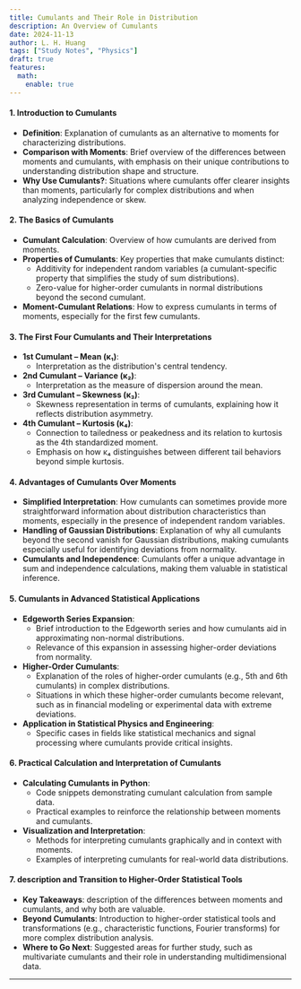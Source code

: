 ```yaml
---
title: Cumulants and Their Role in Distribution
description: An Overview of Cumulants
date: 2024-11-13
author: L. H. Huang
tags: ["Study Notes", "Physics"]
draft: true
features:
  math:
    enable: true
---
```


#### **1. Introduction to Cumulants**
   - **Definition**: Explanation of cumulants as an alternative to moments for characterizing distributions.
   - **Comparison with Moments**: Brief overview of the differences between moments and cumulants, with emphasis on their unique contributions to understanding distribution shape and structure.
   - **Why Use Cumulants?**: Situations where cumulants offer clearer insights than moments, particularly for complex distributions and when analyzing independence or skew.

#### **2. The Basics of Cumulants**
   - **Cumulant Calculation**: Overview of how cumulants are derived from moments.
   - **Properties of Cumulants**: Key properties that make cumulants distinct:
       - Additivity for independent random variables (a cumulant-specific property that simplifies the study of sum distributions).
       - Zero-value for higher-order cumulants in normal distributions beyond the second cumulant.
   - **Moment-Cumulant Relations**: How to express cumulants in terms of moments, especially for the first few cumulants.

#### **3. The First Four Cumulants and Their Interpretations**
   - **1st Cumulant – Mean (κ₁)**:
       - Interpretation as the distribution's central tendency.
   - **2nd Cumulant – Variance (κ₂)**:
       - Interpretation as the measure of dispersion around the mean.
   - **3rd Cumulant – Skewness (κ₃)**:
       - Skewness representation in terms of cumulants, explaining how it reflects distribution asymmetry.
   - **4th Cumulant – Kurtosis (κ₄)**:
       - Connection to tailedness or peakedness and its relation to kurtosis as the 4th standardized moment.
       - Emphasis on how κ₄ distinguishes between different tail behaviors beyond simple kurtosis.

#### **4. Advantages of Cumulants Over Moments**
   - **Simplified Interpretation**: How cumulants can sometimes provide more straightforward information about distribution characteristics than moments, especially in the presence of independent random variables.
   - **Handling of Gaussian Distributions**: Explanation of why all cumulants beyond the second vanish for Gaussian distributions, making cumulants especially useful for identifying deviations from normality.
   - **Cumulants and Independence**: Cumulants offer a unique advantage in sum and independence calculations, making them valuable in statistical inference.

#### **5. Cumulants in Advanced Statistical Applications**
   - **Edgeworth Series Expansion**:
       - Brief introduction to the Edgeworth series and how cumulants aid in approximating non-normal distributions.
       - Relevance of this expansion in assessing higher-order deviations from normality.
   - **Higher-Order Cumulants**:
       - Explanation of the roles of higher-order cumulants (e.g., 5th and 6th cumulants) in complex distributions.
       - Situations in which these higher-order cumulants become relevant, such as in financial modeling or experimental data with extreme deviations.
   - **Application in Statistical Physics and Engineering**: 
       - Specific cases in fields like statistical mechanics and signal processing where cumulants provide critical insights.

#### **6. Practical Calculation and Interpretation of Cumulants**
   - **Calculating Cumulants in Python**:
       - Code snippets demonstrating cumulant calculation from sample data.
       - Practical examples to reinforce the relationship between moments and cumulants.
   - **Visualization and Interpretation**:
       - Methods for interpreting cumulants graphically and in context with moments.
       - Examples of interpreting cumulants for real-world data distributions.

#### **7. description and Transition to Higher-Order Statistical Tools**
   - **Key Takeaways**: description of the differences between moments and cumulants, and why both are valuable.
   - **Beyond Cumulants**: Introduction to higher-order statistical tools and transformations (e.g., characteristic functions, Fourier transforms) for more complex distribution analysis.
   - **Where to Go Next**: Suggested areas for further study, such as multivariate cumulants and their role in understanding multidimensional data.

---